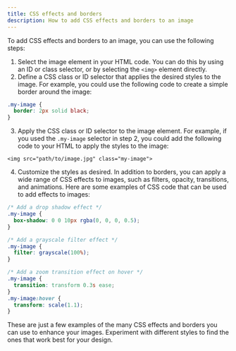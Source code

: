 ```yaml
---
title: CSS effects and borders
description: How to add CSS effects and borders to an image
---
```


To add CSS effects and borders to an image, you can use the following steps: 
1. Select the image element in your HTML code. You can do this by using an ID or class selector, or by selecting the `<img>` element directly. 
2. Define a CSS class or ID selector that applies the desired styles to the image. For example, you could use the following code to create a simple border around the image:

```css
.my-image {
  border: 2px solid black;
}
```

 
3. Apply the CSS class or ID selector to the image element. For example, if you used the `.my-image` selector in step 2, you could add the following code to your HTML to apply the styles to the image:

```arduino
<img src="path/to/image.jpg" class="my-image">
```


4. Customize the styles as desired. In addition to borders, you can apply a wide range of CSS effects to images, such as filters, opacity, transitions, and animations. Here are some examples of CSS code that can be used to add effects to images:

```css
/* Add a drop shadow effect */
.my-image {
  box-shadow: 0 0 10px rgba(0, 0, 0, 0.5);
}

/* Add a grayscale filter effect */
.my-image {
  filter: grayscale(100%);
}

/* Add a zoom transition effect on hover */
.my-image {
  transition: transform 0.3s ease;
}
.my-image:hover {
  transform: scale(1.1);
}
```



These are just a few examples of the many CSS effects and borders you can use to enhance your images. Experiment with different styles to find the ones that work best for your design.
